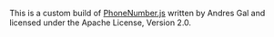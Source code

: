 This is a custom build of [PhoneNumber.js](https://github.com/andreasgal/PhoneNumber.js) written by Andres Gal and licensed under the Apache License, Version 2.0.